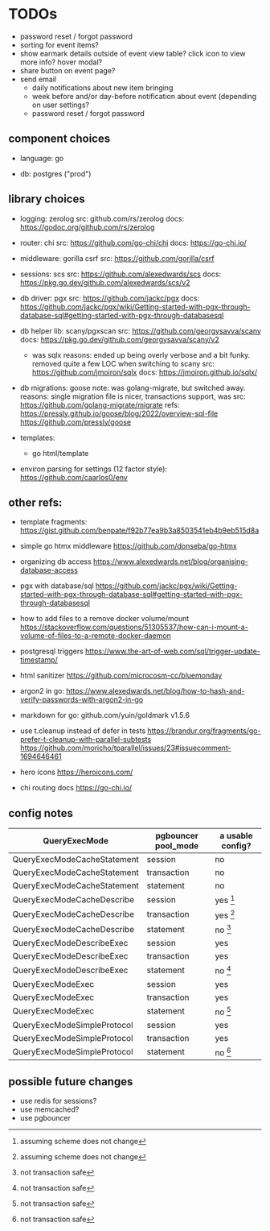 # TODOs

*   password reset / forgot password
*   sorting for event items?
*   show earmark details outside of event view table?
    click icon to view more info?
    hover modal?
*   share button on event page?
*   send email
    *   daily notifications about new item bringing
    *   week before and/or day-before notification about event
        (depending on user settings?
    *   password reset / forgot password


## component choices

*   language: go

*   db: postgres ("prod")

## library choices

*   logging: zerolog
    src: github.com/rs/zerolog
    docs: https://godoc.org/github.com/rs/zerolog

*   router: chi
    src: https://github.com/go-chi/chi
    docs: https://go-chi.io/

*   middleware: gorilla csrf
    src: https://github.com/gorilla/csrf

*   sessions: scs
    src: https://github.com/alexedwards/scs
    docs: https://pkg.go.dev/github.com/alexedwards/scs/v2

*   db driver: pgx
    src: https://github.com/jackc/pgx
    docs: https://github.com/jackc/pgx/wiki/Getting-started-with-pgx-through-database-sql#getting-started-with-pgx-through-databasesql

*   db helper lib: scany/pgxscan
    src: https://github.com/georgysavva/scany
    docs: https://pkg.go.dev/github.com/georgysavva/scany/v2
    *   was sqlx
        reasons: ended up being overly verbose and 
            a bit funky. removed quite a few LOC when
            switching to scany
        src: https://github.com/jmoiron/sqlx
        docs: https://jmoiron.github.io/sqlx/

*   db migrations: goose
    note: was golang-migrate, but switched away.
        reasons: single migration file is nicer, transactions support,
        was src: https://github.com/golang-migrate/migrate
    refs: 
        https://pressly.github.io/goose/blog/2022/overview-sql-file
        https://github.com/pressly/goose

*   templates:
    * go html/template

*   environ parsing for settings (12 factor style):
    https://github.com/caarlos0/env
    
## other refs:

*   template fragments:
    https://gist.github.com/benpate/f92b77ea9b3a8503541eb4b9eb515d8a

*   simple go htmx middleware
    https://github.com/donseba/go-htmx

*   organizing db access
    https://www.alexedwards.net/blog/organising-database-access

*   pgx with database/sql
    https://github.com/jackc/pgx/wiki/Getting-started-with-pgx-through-database-sql#getting-started-with-pgx-through-databasesql

*   how to add files to a remove docker volume/mount
    https://stackoverflow.com/questions/51305537/how-can-i-mount-a-volume-of-files-to-a-remote-docker-daemon

*   postgresql triggers
    https://www.the-art-of-web.com/sql/trigger-update-timestamp/

*   html sanitizer
    https://github.com/microcosm-cc/bluemonday

*   argon2 in go:
    https://www.alexedwards.net/blog/how-to-hash-and-verify-passwords-with-argon2-in-go

*   markdown for go:
    github.com/yuin/goldmark v1.5.6

*   use t.cleanup instead of defer in tests
    https://brandur.org/fragments/go-prefer-t-cleanup-with-parallel-subtests
    https://github.com/moricho/tparallel/issues/23#issuecomment-1694646461

*   hero icons
    https://heroicons.com/

*   chi routing docs
    https://go-chi.io/

## config notes
| QueryExecMode                | pgbouncer pool_mode | a usable config? |
| ---------------------------- | ------------------- | ---------------- |
| QueryExecModeCacheStatement  | session             | no               |
| QueryExecModeCacheStatement  | transaction         | no               |
| QueryExecModeCacheStatement  | statement           | no               |
| QueryExecModeCacheDescribe   | session             | yes [^1]         |
| QueryExecModeCacheDescribe   | transaction         | yes [^1]         |
| QueryExecModeCacheDescribe   | statement           | no [^2]          |
| QueryExecModeDescribeExec    | session             | yes              |
| QueryExecModeDescribeExec    | transaction         | yes              |
| QueryExecModeDescribeExec    | statement           | no [^2]          |
| QueryExecModeExec            | session             | yes              |
| QueryExecModeExec            | transaction         | yes              |
| QueryExecModeExec            | statement           | no [^2]          |
| QueryExecModeSimpleProtocol  | session             | yes              |
| QueryExecModeSimpleProtocol  | transaction         | yes              |
| QueryExecModeSimpleProtocol  | statement           | no [^2]          |

[^1]: assuming scheme does not change
[^2]: not transaction safe

## possible future changes
*   use redis for sessions?
*   use memcached?
*   use pgbouncer